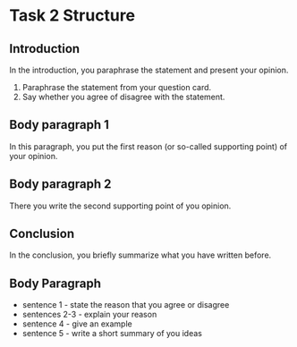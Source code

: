 # Task 2 Structure

## Introduction

In the introduction, you paraphrase the statement and present your opinion.

1. Paraphrase the statement from your question card.
2. Say whether you agree of disagree with the statement.

## Body paragraph 1

In this paragraph, you put the first reason (or so-called supporting point) of your opinion.

## Body paragraph 2

There you write the second supporting point of you opinion.

## Conclusion

In the conclusion, you briefly summarize what you have written before.

## Body Paragraph

- sentence 1 - state the reason that you agree or disagree
- sentences 2-3 - explain your reason
- sentence 4 - give an example
- sentence 5 - write a short summary of you ideas